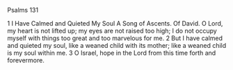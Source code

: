 Psalms 131

1	I Have Calmed and Quieted My Soul A Song of Ascents. Of David. O Lord, my heart is not lifted up; my eyes are not raised too high; I do not occupy myself with things too great and too marvelous for me.
2	But I have calmed and quieted my soul, like a weaned child with its mother; like a weaned child is my soul within me.
3	O Israel, hope in the Lord from this time forth and forevermore.

